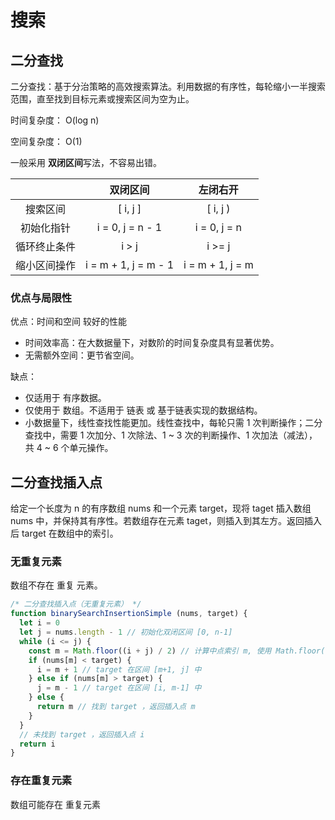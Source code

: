 # 搜索



## 二分查找

二分查找：基于分治策略的高效搜索算法。利用数据的有序性，每轮缩小一半搜索范围，直至找到目标元素或搜索区间为空为止。

时间复杂度： O(log n)

空间复杂度： O(1)

一般采用 **双闭区间**写法，不容易出错。

|              |       双闭区间       |     左闭右开     |
| :----------: | :------------------: | :--------------: |
|   搜索区间   |       [ i, j ]       |     [ i, j )     |
|  初始化指针  |   i = 0, j = n - 1   |   i = 0, j = n   |
| 循环终止条件 |        i > j         |      i >= j      |
| 缩小区间操作 | i = m + 1, j = m - 1 | i = m + 1, j = m |



### 优点与局限性

优点：时间和空间 较好的性能

- 时间效率高：在大数据量下，对数阶的时间复杂度具有显著优势。
- 无需额外空间：更节省空间。

缺点：

- 仅适用于 有序数据。
- 仅使用于 数组。不适用于 链表 或 基于链表实现的数据结构。
- 小数据量下，线性查找性能更加。线性查找中，每轮只需 1 次判断操作；二分查找中，需要 1 次加分、1 次除法、1 ~ 3 次的判断操作、1 次加法（减法），共 4 ~ 6 个单元操作。



## 二分查找插入点

给定一个长度为 n 的有序数组 nums 和一个元素 target，现将 taget 插入数组 nums 中，并保持其有序性。若数组存在元素 taget，则插入到其左方。返回插入后 target 在数组中的索引。



### 无重复元素

数组不存在 重复 元素。

```js
/* 二分查找插入点（无重复元素） */
function binarySearchInsertionSimple (nums, target) {
  let i = 0
  let j = nums.length - 1 // 初始化双闭区间 [0, n-1]
  while (i <= j) {
    const m = Math.floor((i + j) / 2) // 计算中点索引 m, 使用 Math.floor() 向下取整
    if (nums[m] < target) {
      i = m + 1 // target 在区间 [m+1, j] 中
    } else if (nums[m] > target) {
      j = m - 1 // target 在区间 [i, m-1] 中
    } else {
      return m // 找到 target ，返回插入点 m
    }
  }
  // 未找到 target ，返回插入点 i
  return i
}
```



### 存在重复元素

数组可能存在 重复元素







